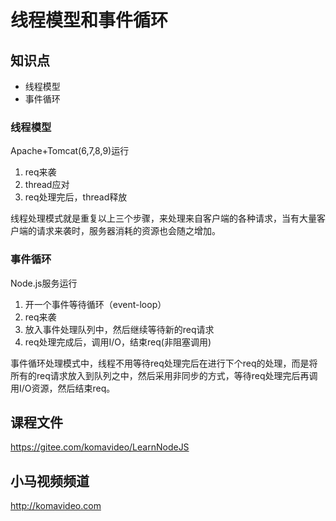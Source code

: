线程模型和事件循环
=================

## 知识点

* 线程模型
* 事件循环

### 线程模型

Apache+Tomcat(6,7,8,9)运行  
1. req来袭
2. thread应对
3. req处理完后，thread释放

线程处理模式就是重复以上三个步骤，来处理来自客户端的各种请求，当有大量客户端的请求来袭时，服务器消耗的资源也会随之增加。

### 事件循环

Node.js服务运行  
1. 开一个事件等待循环（event-loop）
2. req来袭
3. 放入事件处理队列中，然后继续等待新的req请求
4. req处理完成后，调用I/O，结束req(非阻塞调用)

事件循环处理模式中，线程不用等待req处理完后在进行下个req的处理，而是将所有的req请求放入到队列之中，然后采用非同步的方式，等待req处理完后再调用I/O资源，然后结束req。

## 课程文件

https://gitee.com/komavideo/LearnNodeJS

## 小马视频频道

http://komavideo.com
